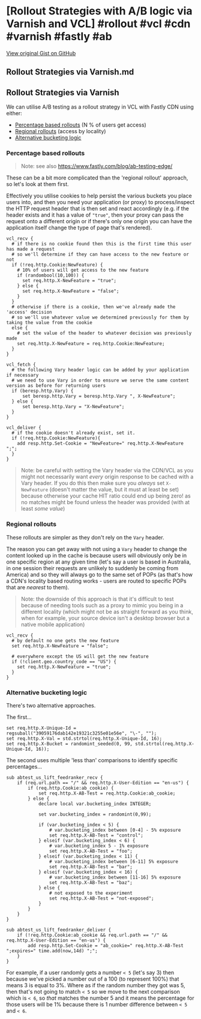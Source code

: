 # [Rollout Strategies with A/B logic via Varnish and VCL] #rollout #vcl #cdn #varnish #fastly #ab

[View original Gist on GitHub](https://gist.github.com/Integralist/a9171ca1cce786d7dbf7a61df2685e8a)

## Rollout Strategies via Varnish.md

## Rollout Strategies via Varnish

We can utilise A/B testing as a rollout strategy in VCL with Fastly CDN using either:

- [Percentage based rollouts](#percentage-based-rollouts) (N % of users get access)
- [Regional rollouts](#regional-rollouts) (access by locality)
- [Alternative bucketing logic](#alternative-bucketing-logic)

### Percentage based rollouts

> Note: see also https://www.fastly.com/blog/ab-testing-edge/

These can be a bit more complicated than the 'regional rollout' approach, so let's look at them first.

Effectively you utilise cookies to help persist the various buckets you place users into, and then you need your application (or proxy) to process/inspect the HTTP request header that is then set and react accordingly (e.g. if the header exists and it has a value of `"true"`, then your proxy can pass the request onto a different origin or if there's only one origin you can have the application itself change the type of page that's rendered).

```vcl
vcl_recv {
  # if there is no cookie found then this is the first time this user has made a request
  # so we'll determine if they can have access to the new feature or not
  if (!req.http.Cookie:NewFeature) {
    # 10% of users will get access to the new feature
    if (randombool(10,100)) {
      set req.http.X-NewFeature = "true";
    } else {
      set req.http.X-NewFeature = "false";
    }
  } 
  # otherwise if there is a cookie, then we've already made the 'access' decision
  # so we'll use whatever value we determined previously for them by taking the value from the cookie
  else {
    # set the value of the header to whatever decision was previously made
    set req.http.X-NewFeature = req.http.Cookie:NewFeature; 
  }
}

vcl_fetch {
  # the following Vary header logic can be added by your application if necessary
  # we need to use Vary in order to ensure we serve the same content version as before for returning users
  if (beresp.http.Vary) {
      set beresp.http.Vary = beresp.http.Vary ", X-NewFeature";
  } else {
      set beresp.http.Vary = "X-NewFeature";
  }
}

vcl_deliver {
  # if the cookie doesn't already exist, set it.
  if (!req.http.Cookie:NewFeature){
    add resp.http.Set-Cookie = "NewFeature=" req.http.X-NewFeature ";";
  }
}
```

> Note: be careful with setting the Vary header via the CDN/VCL as you might not necessarily want _every_ origin response to be cached with a Vary header. If you do this then make sure you _always_ set `X-NewFeature` (doesn't matter the value, but it must at least be set) because otherwise your cache HIT ratio could end up being zero! as no matches might be found unless the header was provided (with at least _some value_)

### Regional rollouts

These rollouts are simpler as they don't rely on the `Vary` header.

The reason you can get away with not using a `Vary` header to change the content looked up in the cache is because users will obviously only be in one specific region at any given time (let's say a user is based in Australia, in one session their requests are unlikely to suddenly be coming from America) and so they will always go to the same set of POPs (as that's how a CDN's locality based routing works - users are routed to specific POPs that are _nearest_ to them).

> Note: the downside of this approach is that it's difficult to test because of needing tools such as a proxy to mimic you being in a different locality (which might not be as straight forward as you think, when for example, your source device isn't a desktop browser but a native mobile application)

```vcl
vcl_recv {
  # by default no one gets the new feature
  set req.http.X-NewFeature = "false";
  
  # everywhere except the US will get the new feature
  if (!client.geo.country_code == "US") {
    set req.http.X-NewFeature = "true";
  }
}
```

### Alternative bucketing logic

There's two alternative approaches. 

The first...

```vcl
set req.http.X-Unique-Id = regsuball("39059176dab142e19321c3255e01e56e", "\-", "");
set req.http.X-Val = std.strtol(req.http.X-Unique-Id, 16);
set req.http.X-Bucket = randomint_seeded(0, 99, std.strtol(req.http.X-Unique-Id, 16)); 
```

The second uses multiple 'less than' comparisons to identify specific percentages...

```
sub abtest_us_lift_feedranker_recv {
    if (req.url.path == "/" && req.http.X-User-Edition == "en-us") {
        if (req.http.Cookie:ab_cookie) {
            set req.http.X-AB-Test = req.http.Cookie:ab_cookie;
        } else {
            declare local var.bucketing_index INTEGER;
            
            set var.bucketing_index = randomint(0,99);
            
            if (var.bucketing_index < 5) {
                # var.bucketing_index between [0-4] - 5% exposure 
                set req.http.X-AB-Test = "control";
            } elseif (var.bucketing_index < 6) {
                # var.bucketing_index 5 - 1% exposure
                set req.http.X-AB-Test = "foo";
            } elseif (var.bucketing_index < 11) {
                # var.bucketing_index between [6-11] 5% exposure
                set req.http.X-AB-Test = "bar";
            } elseif (var.bucketing_index < 16) {
                # var.bucketing_index between [11-16] 5% exposure
                set req.http.X-AB-Test = "baz";
            } else {
                # not exposed to the experiment
                set req.http.X-AB-Test = "not-exposed";
            }
        }
    }
}

sub abtest_us_lift_feedranker_deliver {
    if (!req.http.Cookie:ab_cookie && req.url.path == "/" && req.http.X-User-Edition == "en-us") {
        add resp.http.Set-Cookie = "ab_cookie=" req.http.X-AB-Test ";expires=" time.add(now,14d) ";";
    }
}
```

For example, if a user randomly gets a number `< 5` (let's say 3) then because we've picked a number out of a 100 (to represent 100%) that means 3 is equal to 3%. Where as if the random number they got was 5, then that's not going to match `< 5` so we move to the next comparison which is `< 6`, so _that_ matches the number 5 and it means the percentage for those users will be 1% because there is 1 number difference between `< 5` and `< 6`. 

